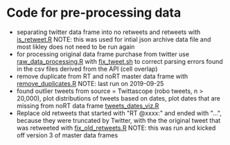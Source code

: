 # Code for pre-processing data

  - separating twitter data frame into no retweets and retweets with [is_retweet.R](https://github.com/jeremyknox-ucsb/soc-twitter/blob/master/pre_processing/is_retweet.R) NOTE: this was used for intial json archive data file and most likley does not need to be run again
  - for processing original data frame purchase from twitter use [raw_data_processing.R](raw_data_processing.R) with [fix_tweet.sh](fix_tweet.sh) to correct parsing errors found in the csv files derived from the API (cell overlap)
  - remove duplicate from RT and noRT master data frame with [remove_duplicates.R](remove_duplicates.R) NOTE: last run on 2019-09-25
  - found outlier tweets from source = Twittascope (robo tweets, n > 20,000), plot distributions of tweets based on dates, plot dates that are missing from noRT data frame [tweets_dates_viz.R](tweets_dates_viz.R)
- Replace old retweets that started with "RT @xxxx:" and ended with "...", because they were truncated by Twitter, with the the original tweet that was retweeted with [fix_old_retweets.R](fix_old_retweets.R) NOTE: this was run and kicked off version 3 of master data frames
